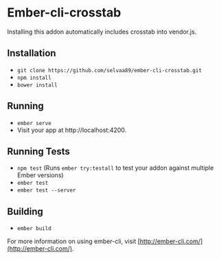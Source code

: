 # Ember-cli-crosstab

Installing this addon automatically includes crosstab into vendor.js.

## Installation

* `git clone https://github.com/selvaa89/ember-cli-crosstab.git`
* `npm install`
* `bower install`

## Running

* `ember serve`
* Visit your app at http://localhost:4200.

## Running Tests

* `npm test` (Runs `ember try:testall` to test your addon against multiple Ember versions)
* `ember test`
* `ember test --server`

## Building

* `ember build`

For more information on using ember-cli, visit [http://ember-cli.com/](http://ember-cli.com/).
